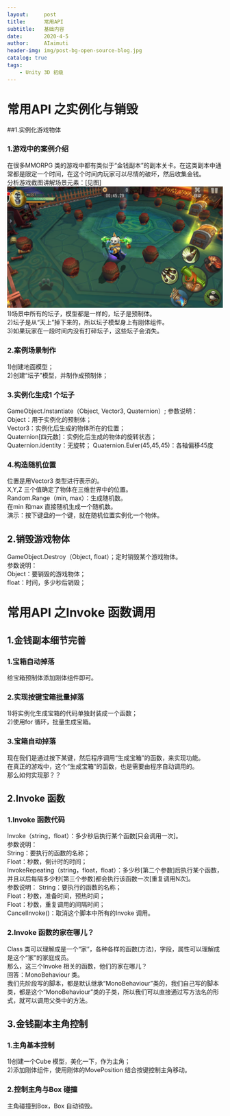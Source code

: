 ```yaml
---
layout:     post
title:      常用API
subtitle:   基础内容
date:       2020-4-5
author:     AIaimuti
header-img: img/post-bg-open-source-blog.jpg
catalog: true
tags:
    - Unity 3D 初级
---
```


# 常用API 之实例化与销毁
##1.实例化游戏物体
### 1.游戏中的案例介绍
在很多MMORPG 类的游戏中都有类似于“金钱副本”的副本关卡。在这类副本中通常都是限定一个时间，在这个时间内玩家可以尽情的破坏，然后收集金钱。<br>
分析游戏截图讲解场景元素：[见图]<br>
![](https://github.com/AIaimuti/aiaimuti.github.io/blob/master/img/Unity/game_instance.png)
1)场景中所有的坛子，模型都是一样的，坛子是预制体。<br>
2)坛子是从“天上”掉下来的，所以坛子模型身上有刚体组件。<br>
3)如果玩家在一段时间内没有打碎坛子，这些坛子会消失。

### 2.案例场景制作
1)创建地面模型；<br>
2)创建“坛子”模型，并制作成预制体；

### 3.实例化生成1 个坛子
GameObject.Instantiate（Object, Vector3, Quaternion）;
参数说明：
Object：用于实例化的预制体；<br>
Vector3：实例化后生成的物体所在的位置；<br>
Quaternion[四元数]：实例化后生成的物体的旋转状态；<br>
Quaternion.identity：无旋转；
Quaternion.Euler(45,45,45)：各轴偏移45度

### 4.构造随机位置
位置是用Vector3 类型进行表示的。<br>
X,Y,Z 三个值确定了物体在三维世界中的位置。<br>
Random.Range（min, max）：生成随机数。<br>
在min 和max 直接随机生成一个随机数。<br>
演示：按下键盘的一个键，就在随机位置实例化一个物体。

## 2.销毁游戏物体
GameObject.Destroy（Object, float）；定时销毁某个游戏物体。<br>
参数说明：<br>
Object：要销毁的游戏物体；<br>
float：时间，多少秒后销毁；

# 常用API 之Invoke 函数调用
## 1.金钱副本细节完善
### 1.宝箱自动掉落
给宝箱预制体添加刚体组件即可。

### 2.实现按键宝箱批量掉落
1)将实例化生成宝箱的代码单独封装成一个函数；<br>
2)使用for 循环，批量生成宝箱。

### 3.宝箱自动掉落
现在我们是通过按下某键，然后程序调用“生成宝箱”的函数，来实现功能。<br>
在真正的游戏中，这个“生成宝箱”的函数，也是需要由程序自动调用的。<br>
那么如何实现那？？

## 2.Invoke 函数
### 1.Invoke 函数代码
Invoke（string，float）：多少秒后执行某个函数[只会调用一次]。<br>
参数说明：<br>
String：要执行的函数的名称；<br>
Float：秒数，倒计时的时间；<br>
InvokeRepeating（string，float，float）：多少秒[第二个参数]后执行某个函数，并且以后每隔多少秒[第三个参数]都会执行该函数一次[重复调用N次]。<br>
参数说明：
String：要执行的函数的名称；<br>
Float：秒数，准备时间，预热时间；<br>
Float：秒数，重复调用的间隔时间；<br>
CancelInvoke()：取消这个脚本中所有的Invoke 调用。

### 2.Invoke 函数的家在哪儿？
Class 类可以理解成是一个“家”，各种各样的函数(方法)，字段，属性可以理解成是这个“家”的家庭成员。<br>
那么，这三个Invoke 相关的函数，他们的家在哪儿？<br>
回答：MonoBehaviour 类。<br>
我们先阶段写的脚本，都是默认继承“MonoBehaviour”类的，我们自己写的脚本类，都是这个“MonoBehaviour”类的子类，所以我们可以直接通过写方法名的形式，就可以调用父类中的方法。

## 3.金钱副本主角控制
### 1.主角基本控制
1)创建一个Cube 模型，美化一下，作为主角；<br>
2)添加刚体组件，使用刚体的MovePosition 结合按键控制主角移动。

### 2.控制主角与Box 碰撞
主角碰撞到Box，Box 自动销毁。
